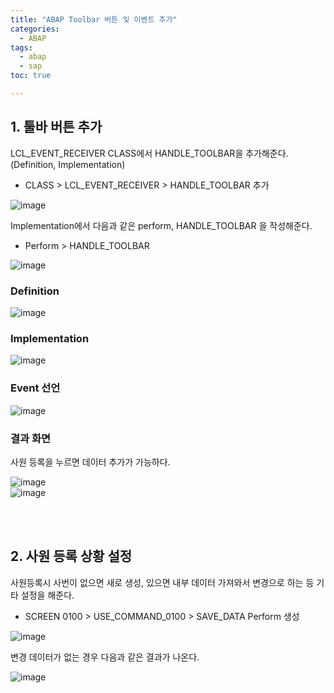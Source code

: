 ```yaml
---
title: "ABAP Toolbar 버튼 및 이벤트 추가"
categories: 
  - ABAP
tags:
  - abap
  - sap
toc: true

---
```


## 1. 툴바 버튼 추가 

LCL_EVENT_RECEIVER CLASS에서 HANDLE_TOOLBAR을 추가해준다. (Definition, Implementation)

- CLASS > LCL_EVENT_RECEIVER > HANDLE_TOOLBAR 추가

![image](https://user-images.githubusercontent.com/58674365/98483636-6c50e880-224d-11eb-8205-095e0aaaefb2.png)<br>

Implementation에서 다음과 같은 perform, HANDLE_TOOLBAR 을 작성해준다. 

- Perform > HANDLE_TOOLBAR

![image](https://user-images.githubusercontent.com/58674365/98483637-6eb34280-224d-11eb-80b3-8baee28aa1ea.png)<br>

### Definition

![image](https://user-images.githubusercontent.com/58674365/98483639-707d0600-224d-11eb-8fd6-0624b6447466.png)<br>

### Implementation

![image](https://user-images.githubusercontent.com/58674365/98483642-7246c980-224d-11eb-9929-41be970d568e.png)<br>

### Event 선언

![image](https://user-images.githubusercontent.com/58674365/98483645-770b7d80-224d-11eb-8c24-45b4b114b2c1.png)<br>

### 결과 화면

사원 등록을 누르면 데이터 추가가 가능하다. 

![image](https://user-images.githubusercontent.com/58674365/98483648-7a066e00-224d-11eb-9e69-3d8a893a91ae.png)<br>
![image](https://user-images.githubusercontent.com/58674365/98483649-7bd03180-224d-11eb-8eda-5d0456ada858.png)

<br><br>

## 2. 사원 등록 상황 설정

사원등록시 사번이 없으면 새로 생성, 있으면 내부 데이터 가져와서 변경으로 하는 등 기타 설정을 해준다. 

- SCREEN 0100 > USE_COMMAND_0100 > SAVE_DATA Perform 생성<br>

![image](https://user-images.githubusercontent.com/58674365/98483651-7ecb2200-224d-11eb-93d0-51f2345cbd17.png)<br>

변경 데이터가 없는 경우 다음과 같은 결과가 나온다. 

![image](https://user-images.githubusercontent.com/58674365/98483654-8094e580-224d-11eb-9077-aebd1f911976.png)